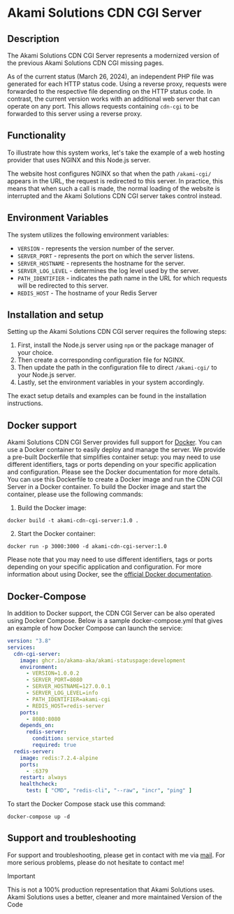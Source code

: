 # Akami Solutions CDN CGI Server

## Description

The Akami Solutions CDN CGI Server represents a modernized version of the previous Akami Solutions CDN CGI missing pages.

As of the current status (March 26, 2024), an independent PHP file was generated for each HTTP status code.
Using a reverse proxy, requests were forwarded to the respective file depending on the HTTP status code. In contrast,
the current version works with an additional web server that can operate on any port. This allows requests containing
`cdn-cgi` to be forwarded to this server using a reverse proxy.

## Functionality

To illustrate how this system works, let's take the example of a web hosting provider that uses NGINX and this Node.js server.

The website host configures NGINX so that when the path `/akami-cgi/` appears in the URL, the request is redirected to this server.
In practice, this means that when such a call is made, the normal loading of the website is interrupted and the
Akami Solutions CDN CGI server takes control instead.

## Environment Variables

The system utilizes the following environment variables:

* `VERSION` - represents the version number of the server.
* `SERVER_PORT` - represents the port on which the server listens.
* `SERVER_HOSTNAME` - represents the hostname for the server.
* `SERVER_LOG_LEVEL` - determines the log level used by the server.
* `PATH_IDENTIFIER` - indicates the path name in the URL for which requests will be redirected to this server.
* `REDIS_HOST` - The hostname of your Redis Server

## Installation and setup

Setting up the Akami Solutions CDN CGI server requires the following steps:

1. First, install the Node.js server using `npm` or the package manager of your choice.
2. Then create a corresponding configuration file for NGINX.
3. Then update the path in the configuration file to direct `/akami-cgi/` to your Node.js server.
4. Lastly, set the environment variables in your system accordingly.

The exact setup details and examples can be found in the installation instructions.

## Docker support

Akami Solutions CDN CGI Server provides full support for [Docker](https://www.docker.com/). You can use a Docker
container to easily deploy and manage the server. We provide a pre-built Dockerfile that simplifies container setup:
you may need to use different identifiers, tags or ports depending on your specific application and configuration.
Please see the Docker documentation for more details.
You can use this Dockerfile to create a Docker image and run the CDN CGI Server in a Docker container. To build the Docker image and start the container, please use the following commands:

1. Build the Docker image:
```shell
docker build -t akami-cdn-cgi-server:1.0 .
```
2. Start the Docker container:
```shell
docker run -p 3000:3000 -d akami-cdn-cgi-server:1.0
```
Please note that you may need to use different identifiers, tags or ports depending on your specific application and configuration. For more information about using Docker, see the [official Docker documentation](https://docs.docker.com/get-started/overview/).
## Docker-Compose
In addition to Docker support, the CDN CGI Server can be also operated using Docker Compose.
Below is a sample docker-compose.yml that gives an example of how Docker Compose can launch the service:
```yaml
version: "3.8"
services:
  cdn-cgi-server:
    image: ghcr.io/akama-aka/akami-statuspage:development
    environment:
      - VERSION=1.0.0.2
      - SERVER_PORT=8080
      - SERVER_HOSTNAME=127.0.0.1
      - SERVER_LOG_LEVEL=info
      - PATH_IDENTIFIER=akami-cgi
      - REDIS_HOST=redis-server
    ports:
      - 8080:8080
    depends_on:
      redis-server:
        condition: service_started
        required: true
  redis-server:
    image: redis:7.2.4-alpine
    ports:
      - :6379
    restart: always
    healthcheck:
      test: [ "CMD", "redis-cli", "--raw", "incr", "ping" ]

```
To start the Docker Compose stack use this command:
```shell
docker-compose up -d
```
## Support and troubleshooting
For support and troubleshooting, please get in contact with me via [mail](mailto://akama.aka@akami-solutions.cc). For more serious problems, please do not hesitate to contact me!

> [!IMPORTANT]
> This is not a 100% production representation that Akami Solutions uses. Akami Solutions uses a better, cleaner and more maintained Version of the Code